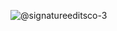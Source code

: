 ![@signatureeditsco-3](https://github.com/user-attachments/assets/d0eafc08-e686-4c3e-a7cd-3b1097a5f629)
